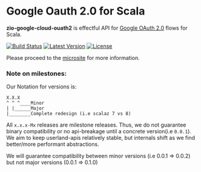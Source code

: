 # Google Oauth 2.0 for Scala

**zio-google-cloud-ouath2** is effectful API for [Google OAuth 2.0][google-oauth] flows for Scala.

[![Build Status](https://travis-ci.com/jkobejs/zio-google-cloud-oauth2.svg?branch=master)](https://travis-ci.com/jkobejs/zio-google-cloud-oauth2)
[![Latest Version](https://maven-badges.herokuapp.com/maven-central/io.github.jkobejs/zio-google-cloud-oauth2_2.12/badge.svg)](https://search.maven.org/#search%7Cga%7C1%7Cg%3A"io.github.jkobejs"%20zio-google-cloud-oauth2)
[![License](http://img.shields.io/:license-Apache%202-green.svg)](http://www.apache.org/licenses/LICENSE-2.0.txt)

Please proceed to the [microsite][microsite] for more information.

[google-oauth]: https://developers.google.com/identity/protocols/OAuth2
[microsite]: https://jkobejs.github.io/zio-google-cloud-oauth2/

### Note on milestones:
Our Notation for versions is:
```
X.X.X
^ ^ ^____Minor
| |______Major
|________Complete redesign (i.e scalaz 7 vs 8)  
```

All `x.x.x-Mx` releases are milestone releases. Thus, we do not guarantee binary compatibility or no api-breakage until
a concrete version(i.e `0.0.1`). We aim to keep userland-apis relatively stable, but 
internals shift as we find better/more performant abstractions.

We will guarantee compatibility between minor versions (i.e 0.0.1 => 0.0.2) but not major versions (0.0.1 => 0.1.0)